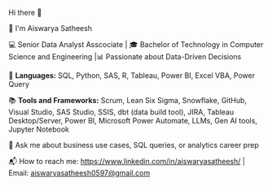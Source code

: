 Hi there 👋

👋 I'm Aiswarya Satheesh

 💻 Senior Data Analyst Asscociate | 🎓 Bachelor of Technology in Computer Science and Engineering |📊 Passionate about Data-Driven Decisions

🎯 **Languages:** SQL, Python, SAS, R, Tableau, Power BI, Excel VBA, Power Query

📚 **Tools and Frameworks:** Scrum, Lean Six Sigma, Snowflake, GitHub, Visual Studio, SAS Studio, SSIS, dbt (data build tool), JIRA, Tableau Desktop/Server, Power BI, Microsoft Power Automate, LLMs, Gen AI tools, Jupyter Notebook

🧠 Ask me about business use cases, SQL queries, or analytics career prep

📬 How to reach me: https://www.linkedin.com/in/aiswaryasatheesh/ | Email: aiswaryasatheesh0597@gmail.com

